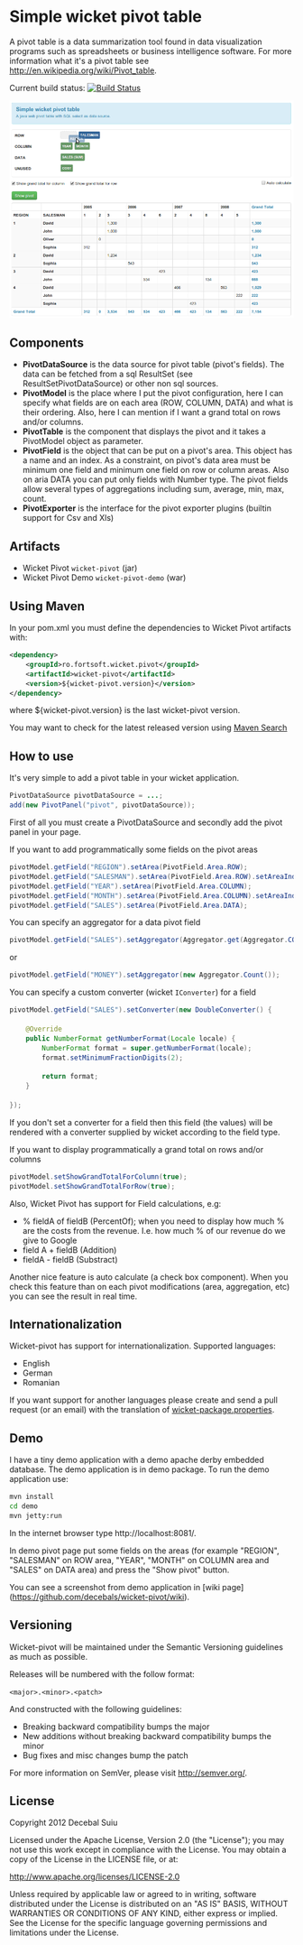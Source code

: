 Simple wicket pivot table
=====================
A pivot table is a data summarization tool found in data visualization programs such as spreadsheets or business intelligence software.
For more information what it's a pivot table see http://en.wikipedia.org/wiki/Pivot_table.  

Current build status: [![Build Status](https://buildhive.cloudbees.com/job/decebals/job/wicket-pivot/badge/icon)](https://buildhive.cloudbees.com/job/decebals/job/wicket-pivot/)

![Image of Demo](wicket-pivot.png)

Components
-------------------
- **PivotDataSource** is the data source for pivot table (pivot's fields). The data can be fetched from a sql ResultSet (see ResultSetPivotDataSource) 
or other non sql sources.
- **PivotModel** is the place where I put the pivot configuration, here I can specify what fields are on each area (ROW, COLUMN, DATA)
and what is their ordering. Also, here I can mention if I want a grand total on rows and/or columns.
- **PivotTable** is the component that displays the pivot and it takes a PivotModel object as parameter.
- **PivotField** is the object that can be put on a pivot's area. This object has a name and an index. 
As a constraint, on pivot's data area must be minimum one field and minimum one field on row or column areas.
Also on aria DATA you can put only fields with Number type. 
The pivot fields allow several types of aggregations including sum, average, min, max, count. 
- **PivotExporter** is the interface for the pivot exporter plugins (builtin support for Csv and Xls)

Artifacts
-------------------
- Wicket Pivot `wicket-pivot` (jar)
- Wicket Pivot Demo `wicket-pivot-demo` (war)

Using Maven
-------------------
In your pom.xml you must define the dependencies to Wicket Pivot artifacts with:

```xml
<dependency>
    <groupId>ro.fortsoft.wicket.pivot</groupId>
    <artifactId>wicket-pivot</artifactId>
    <version>${wicket-pivot.version}</version>
</dependency>    
```

where ${wicket-pivot.version} is the last wicket-pivot version.

You may want to check for the latest released version using [Maven Search](http://search.maven.org/#search%7Cga%7C1%7Cwicket-pivot)

How to use
-------------------
It's very simple to add a pivot table in your wicket application.

```java
PivotDataSource pivotDataSource = ...;      
add(new PivotPanel("pivot", pivotDataSource));
```

First of all you must create a PivotDataSource and secondly add the pivot panel in your page.

If you want to add programmatically some fields on the pivot areas

```java
pivotModel.getField("REGION").setArea(PivotField.Area.ROW);
pivotModel.getField("SALESMAN").setArea(PivotField.Area.ROW).setAreaIndex(1);
pivotModel.getField("YEAR").setArea(PivotField.Area.COLUMN);
pivotModel.getField("MONTH").setArea(PivotField.Area.COLUMN).setAreaIndex(1);
pivotModel.getField("SALES").setArea(PivotField.Area.DATA);
```

You can specify an aggregator for a data pivot field

```java
pivotModel.getField("SALES").setAggregator(Aggregator.get(Aggregator.COUNT));
```    

or 

```java
pivotModel.getField("MONEY").setAggregator(new Aggregator.Count());
```

You can specify a custom converter (wicket `IConverter`) for a field

```java
pivotModel.getField("SALES").setConverter(new DoubleConverter() {

    @Override
    public NumberFormat getNumberFormat(Locale locale) {
        NumberFormat format = super.getNumberFormat(locale);
        format.setMinimumFractionDigits(2);

        return format;
    }

});
```   

If you don't set a converter for a field then this field (the values) will be rendered 
with a converter supplied by wicket according to the field type.

If you want to display programmatically a grand total on rows and/or columns

```java
pivotModel.setShowGrandTotalForColumn(true);
pivotModel.setShowGrandTotalForRow(true);
```
    
Also, Wicket Pivot has support for Field calculations, e.g: 

- % fieldA of fieldB (PercentOf); when you need to display how much % are the costs from the revenue. I.e. how much % of our revenue do we give to Google
- field A + fieldB (Addition)
- fieldA - fieldB (Substract)

Another nice feature is auto calculate (a check box component). When you check this feature than on each pivot modifications (area, aggregation, etc) you can see the result in real time.

Internationalization
-------------------
Wicket-pivot has support for internationalization. 
Supported languages:
- English
- German
- Romanian
 
If you want support for another languages please create and send a pull request (or an email) with the translation of [wicket-package.properties](https://github.com/decebals/wicket-pivot/blob/master/wicket-pivot/src/main/java/ro/fortsoft/wicket/pivot/wicket-package.properties).

Demo
-------------------
I have a tiny demo application with a demo apache derby embedded database. The demo application is in demo package.
To run the demo application use:  
 
```bash
mvn install
cd demo
mvn jetty:run
```

In the internet browser type http://localhost:8081/.

In demo pivot page put some fields on the areas (for example "REGION", "SALESMAN" on ROW area, "YEAR", "MONTH" 
on COLUMN area and "SALES" on DATA area) and press the "Show pivot" button.

You can see a screenshot from demo application in [wiki page] (https://github.com/decebals/wicket-pivot/wiki).

Versioning
------------
Wicket-pivot will be maintained under the Semantic Versioning guidelines as much as possible.

Releases will be numbered with the follow format:

`<major>.<minor>.<patch>`

And constructed with the following guidelines:

* Breaking backward compatibility bumps the major
* New additions without breaking backward compatibility bumps the minor
* Bug fixes and misc changes bump the patch

For more information on SemVer, please visit http://semver.org/.

License
--------------
Copyright 2012 Decebal Suiu
 
Licensed under the Apache License, Version 2.0 (the "License"); you may not use this work except in compliance with
the License. You may obtain a copy of the License in the LICENSE file, or at:
 
http://www.apache.org/licenses/LICENSE-2.0
 
Unless required by applicable law or agreed to in writing, software distributed under the License is distributed on
an "AS IS" BASIS, WITHOUT WARRANTIES OR CONDITIONS OF ANY KIND, either express or implied. See the License for the
specific language governing permissions and limitations under the License.
